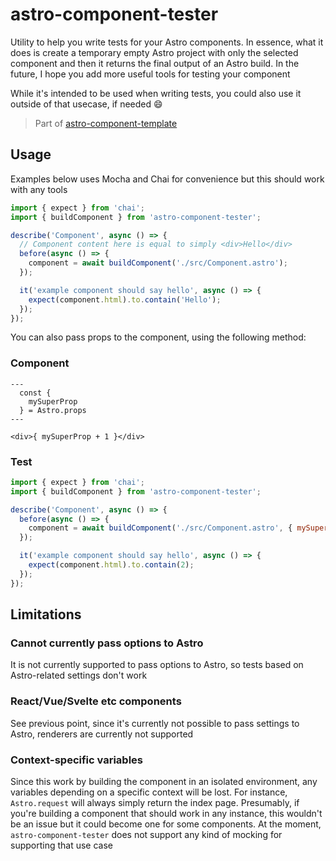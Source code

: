 # astro-component-tester

Utility to help you write tests for your Astro components. In essence, what it does is create a temporary empty Astro project with only the selected component and then it returns the final output of an Astro build. In the future, I hope you add more useful tools for testing your component

While it's intended to be used when writing tests, you could also use it outside of that usecase, if needed 😄

> Part of [astro-component-template](https://github.com/Princesseuh/astro-component-template)

## Usage

Examples below uses Mocha and Chai for convenience but this should work with any tools

```js
import { expect } from 'chai';
import { buildComponent } from 'astro-component-tester';

describe('Component', async () => {
  // Component content here is equal to simply <div>Hello</div>
  before(async () => {
    component = await buildComponent('./src/Component.astro');
  });

  it('example component should say hello', async () => {
    expect(component.html).to.contain('Hello');
  });
});
```

You can also pass props to the component, using the following method:

### Component

```astro
---
  const {
    mySuperProp
  } = Astro.props
---

<div>{ mySuperProp + 1 }</div>
```

### Test

```js
import { expect } from 'chai';
import { buildComponent } from 'astro-component-tester';

describe('Component', async () => {
  before(async () => {
    component = await buildComponent('./src/Component.astro', { mySuperProp: 1 });
  });

  it('example component should say hello', async () => {
    expect(component.html).to.contain(2);
  });
});
```

## Limitations

### Cannot currently pass options to Astro

It is not currently supported to pass options to Astro, so tests based on Astro-related settings don't work

### React/Vue/Svelte etc components

See previous point, since it's currently not possible to pass settings to Astro, renderers are currently not supported

### Context-specific variables

Since this work by building the component in an isolated environment, any variables depending on a specific context will be lost. For instance, `Astro.request` will always simply return the index page. Presumably, if you're building a component that should work in any instance, this wouldn't be an issue but it could become one for some components. At the moment, `astro-component-tester` does not support any kind of mocking for supporting that use case
